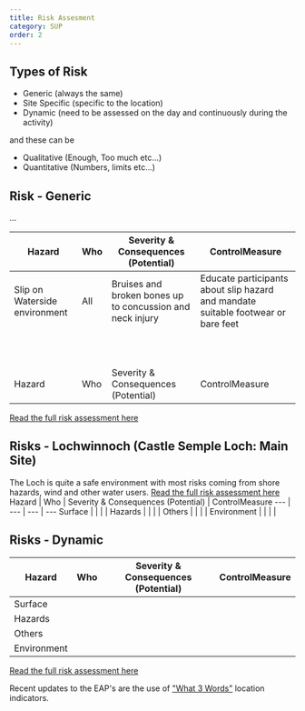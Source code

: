 ```yaml
---
title: Risk Assesment
category: SUP
order: 2
---
```


## Types of Risk
- Generic (always the same)
- Site Specific (specific to the location)
- Dynamic (need to be assessed on the day and continuously during the activity)

and these can be
- Qualitative (Enough, Too much etc...)
- Quantitative (Numbers, limits etc...)

## Risk - Generic
...

Hazard | Who | Severity & Consequences (Potential) | ControlMeasure
--- | --- | --- | ---
Slip on Waterside environment | All | Bruises and broken bones up to concussion and neck injury | Educate participants about slip hazard and mandate suitable footwear or bare feet
  |  |  |  |
  |  |  |  |
  |  |  |  |
  |  |  |  |
  |  |  |  |
  |  |  |  |
  |  |  |  |
  |  |  |  |
  |  |  |  |
  |  |  |  |
  Hazard | Who | Severity & Consequences (Potential) | ControlMeasure


[Read the full risk assessment here](#)

## Risks - Lochwinnoch (Castle Semple Loch: Main Site)
The Loch is quite a safe environment with most risks coming from shore hazards, wind and other water users.
[Read the full risk assessment here](#)
Hazard | Who | Severity & Consequences (Potential) | ControlMeasure
--- | --- | --- | ---
Surface  |  |  |  |
Hazards  |  |  |  |
Others  |  |  |  |
Environment  |  |  |  |


## Risks - Dynamic


Hazard | Who | Severity & Consequences (Potential) | ControlMeasure
--- | --- | --- | ---
Surface  |  |  |  |
Hazards  |  |  |  |
Others  |  |  |  |
Environment  |  |  |  |


[Read the full risk assessment here](#)





Recent updates to the EAP's are the use of ["What 3 Words"](https://what3words.com) location indicators.
